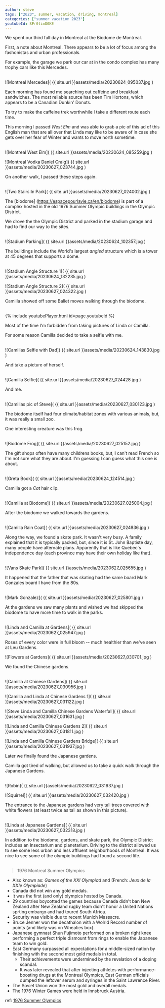 ```yaml
---
author: steve
tags: ["2023", summer, vacation, driving, montreal]
categories: ["summer vacation 2023"]
youtubeId: SPr0timDGKE
---
```

We spent our third full day in Montreal at the Biodome de Montreal.  

First, a note about Montreal.  There appears to be a lot of focus among the fashonistas and urban professionals.

For example, the garage we park our car at in the condo complex has many trophy cars like this Mercedes.  
<br/>

![Montreal Mercedes]( {{ site.url }}assets/media/20230624_095037.jpg )
<br/>

Each morning has found me searching out caffeine and breakfast sandwiches. The most reliable source has been Tim Hortons, which appears to be a Canadian Dunkin' Donuts.  

To try to make the caffeine trek worthwhile I take a different route each time.  

This morning I passed *West Elm* and was able to grab a pic of this ad of this English man that are all over that Linda may like to be aware of in case she gets over her fear of Winter and wants to move north sometime.  
<br/>

![Montreal West Elm]( {{ site.url }}assets/media/20230624_085259.jpg )
<br/>

![Montreal Vodka Daniel Craig]( {{ site.url }}assets/media/20230627_023744.jpg )
<br/>

On another walk, I passed these steps again.  
<br/>

![Two Stairs In Park]( {{ site.url }}assets/media/20230627_024002.jpg )
<br/>

The [biodome] (https://espacepourlavie.ca/en/biodome) is part of a complex hosted in the old 1976 Summer Olympic buildings in the Olympic District.  

We drove the the Olympic District and parked in the stadium garage and had to find our way to the sites.  
<br/>

![Stadium Parking]( {{ site.url }}assets/media/20230624_102357.jpg )
<br/>

The buildings include the World's largest *angled* structure which is a tower at 45 degrees that supports a dome.  
<br/>

![Stadium Angle Structure 1]( {{ site.url }}assets/media/20230624_132235.jpg )
<br/>

![Stadium Angle Structure 2]( {{ site.url }}assets/media/20230627_024322.jpg )
<br/>

Camilla showed off some Ballet moves walking through the biodome.  
<br/>

{% include youtubePlayer.html id=page.youtubeId %}
<br/>

Most of the time I'm forbidden from taking pictures of Linda or Camilla.  

For some reason Camilla decided to take a selfie with me.  
<br/>

![Camillas Selfie with Dad]( {{ site.url }}assets/media/20230624_143830.jpg )
<br/>

And take a picture of herself.  
<br/>

![Camilla Selfie]( {{ site.url }}assets/media/20230627_024428.jpg )
<br/>

And me.  
<br/>

![Camillas pic of Steve]( {{ site.url }}assets/media/20230627_030123.jpg )
<br/>

The biodome itself had four climate/habitat zones with various animals, but, it was really a small zoo.  

One interesting creature was this frog.  
<br/>

![Biodome Frog]( {{ site.url }}assets/media/20230627_025152.jpg )
<br/>

The gift shops often have many childrens books, but, I can't read French so I'm not sure what they are about.  I'm guessing I can guess what this one is about.  
<br/>

![Greta Book]( {{ site.url }}assets/media/20230624_124514.jpg )
<br/>

Camilla got a *Cat* hair clip.  
<br/>

![Camilla at Biodome]( {{ site.url }}assets/media/20230627_025004.jpg )
<br/>

After the biodome we walked towards the gardens.  
<br/>

![Camilla Rain Coat]( {{ site.url }}assets/media/20230627_024836.jpg )
<br/>


Along the way, we found a skate park.  It wasn't very busy.  A family explained that it is typically packed, but, since it is St. John Baptiste day, many people have alternate plans.  Apparently that is like Quebec's independence day (each province may have their own holiday like that).  
<br/>


![Vans Skate Park]( {{ site.url }}assets/media/20230627_025655.jpg )
<br/>

It happened that the father that was skating had the same board Mark Gonzales board I have from the 80s.  
<br/>

![Mark Gonzalez]( {{ site.url }}assets/media/20230627_025801.jpg )
<br/>

At the gardens we saw many plants and wished we had skipped the biodome to have more time to walk in the parks.  
<br/>

![Linda and Camilla at Gardens]( {{ site.url }}assets/media/20230627_025947.jpg )
<br/>

Roses of every color were in full bloom -- much healthier than we've seen at Leu Gardens.
<br/>

![Flowers at Gardens]( {{ site.url }}assets/media/20230627_030701.jpg )
<br/>

We found the Chinese gardens.  
<br/>

![Camilla at Chinese Gardens]( {{ site.url }}assets/media/20230627_030956.jpg )
<br/>

![Camilla and Linda at Chinese Gardens 1]( {{ site.url }}assets/media/20230627_031122.jpg )
<br/>

![Steve Linda and Camilla Chinese Gardens Waterfall]( {{ site.url }}assets/media/20230627_031631.jpg )
<br/>

![Linda and Camilla Chinese Gardens 2]( {{ site.url }}assets/media/20230627_031811.jpg )
<br/>

![Linda and Camilla Chinese Gardens Bridge]( {{ site.url }}assets/media/20230627_031937.jpg )
<br/>

Later we finally found the Japanese gardens.  

Camilla got tired of walking, but allowed us to take a quick walk through the Japanese Gardens.  
<br/>

![Robin]( {{ site.url }}assets/media/20230627_031937.jpg )
<br/>

![Squirrel]( {{ site.url }}assets/media/20230627_032420.jpg )
<br/>

The entrance to the Japanese gardens had very tall trees covered with white flowers (at least twice as tall as shown in this picture).  
<br/>

![Linda at Japanese Gardens]( {{ site.url }}assets/media/20230627_032318.jpg )
<br/>

In addition to the biodome, gardens, and skate park, the Olympic District includes an Insectarium and planetarium.  Driving to the district allowed us to see some less urban and less affluent neighborhoods of Montreal.  It was nice to see some of the olympic buildings had found a second life.  
<br/>

> 1976 Montreal Summer Olympics
- Also known as: *Games of the XXI Olympiad* and (French: *Jeux de la XXIe Olympiade*)
- Canada did not win any gold medals.
- It was the first (and only) olympics hosted by Canada.
- 29 countries boycotted the games because Canada didn't ban New Zealand after New Zealand rugby team didn't honor a United Nations sprting embargo and had toured South Africa.
- Security was visible due to recent Munich Massacre.
- Bruce Jenner won the decathalon with a Wolrld Record number of points (and likely was on Wheaties box).
- Japanese gymnast Shun Fujimoto performed on a broken right knee performing a perfect triple dismount from rings to enable the Japanese team to win gold.
- East Germany surpassed all expectations for a middle-sized nation by finishing with the second most gold medals in total.
   - Their achievements were undermined by the revelation of a doping scandal.
   - It was later revealed that after injecting athletes with performance-boosting drugs at the Montreal Olympics, East German officials dumped the leftover serum and syringes in the Saint Lawrence River.
- The Soviet Union won the most gold and overall medals.
- The 1976 Winter Games were held in Innsbruck Austria.

ref: [1976 Summer Olympics](https://en.wikipedia.org/wiki/1976_Summer_Olympics)
